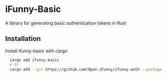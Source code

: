 # iFunny-Basic

A library for generating basic authentication tokens in Rust

## Installation

Install ifunny-basic with cargo

```bash
  cargo add ifunny-basic
  # Or
  cargo add --git https://github.com/Open-iFunny/ifunny-auth --package ifunny-basic
```
